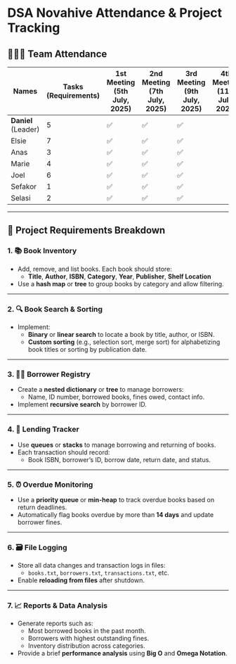 # DSA Novahive Attendance & Project Tracking

## 🧑‍🤝‍🧑 Team Attendance

| Names     | Tasks (Requirements) | 1st Meeting (5th July, 2025) | 2nd Meeting (7th July, 2025) | 3rd Meeting (9th July, 2025) | 4th Meeting (11th July, 2025) | 5th Meeting (13th July, 2025) |
|-----------|----------------------|------------------------------|------------------------------|------------------------------|-------------------------------|-------------------------------|
| **Daniel** (Leader) | 5 | ✅ | ✅ | ✅ |  |  |
| Elsie     | 7                    | ✅ | ✅ | ✅ |  |  |
| Anas      | 3                    | ✅ | ✅ | ✅ |  |  |
| Marie     | 4                    | ✅ | ✅ | ✅ |  |  |
| Joel      | 6                    | ✅ | ✅ | ✅ |  |  |
| Sefakor   | 1                    | ✅ | ✅ | ✅ |  |  |
| Selasi    | 2                    | ✅ | ✅ | ✅ |  |  |

---

## 📘 Project Requirements Breakdown

### 1. 📚 Book Inventory
- Add, remove, and list books. Each book should store:
  - **Title**, **Author**, **ISBN**, **Category**, **Year**, **Publisher**, **Shelf Location**
- Use a **hash map** or **tree** to group books by category and allow filtering.

---

### 2. 🔍 Book Search & Sorting
- Implement:
  - **Binary** or **linear search** to locate a book by title, author, or ISBN.
  - **Custom sorting** (e.g., selection sort, merge sort) for alphabetizing book titles or sorting by publication date.

---

### 3. 🧑‍💼 Borrower Registry
- Create a **nested dictionary** or **tree** to manage borrowers:
  - Name, ID number, borrowed books, fines owed, contact info.
- Implement **recursive search** by borrower ID.

---

### 4. 🔄 Lending Tracker
- Use **queues** or **stacks** to manage borrowing and returning of books.
- Each transaction should record:
  - Book ISBN, borrower’s ID, borrow date, return date, and status.

---

### 5. ⏰ Overdue Monitoring
- Use a **priority queue** or **min-heap** to track overdue books based on return deadlines.
- Automatically flag books overdue by more than **14 days** and update borrower fines.

---

### 6. 🗃️ File Logging
- Store all data changes and transaction logs in files:
  - `books.txt`, `borrowers.txt`, `transactions.txt`, etc.
- Enable **reloading from files** after shutdown.

---

### 7. 📈 Reports & Data Analysis
- Generate reports such as:
  - Most borrowed books in the past month.
  - Borrowers with highest outstanding fines.
  - Inventory distribution across categories.
- Provide a brief **performance analysis** using **Big O** and **Omega Notation**.
